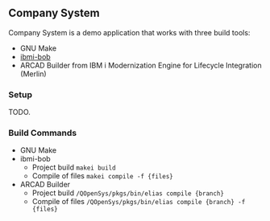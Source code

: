 ## Company System

Company System is a demo application that works with three build tools:

* GNU Make
* [ibmi-bob](https://ibm.github.io/ibmi-bob/#/)
* ARCAD Builder from IBM i Modernization Engine for Lifecycle Integration (Merlin)

### Setup

TODO.

### Build Commands

* GNU Make
* ibmi-bob
   * Project build `makei build`
   * Compile of files `makei compile -f {files}`
* ARCAD Builder
   * Project build `/QOpenSys/pkgs/bin/elias compile {branch}`
   * Compile of files `/QOpenSys/pkgs/bin/elias compile {branch} -f {files}`